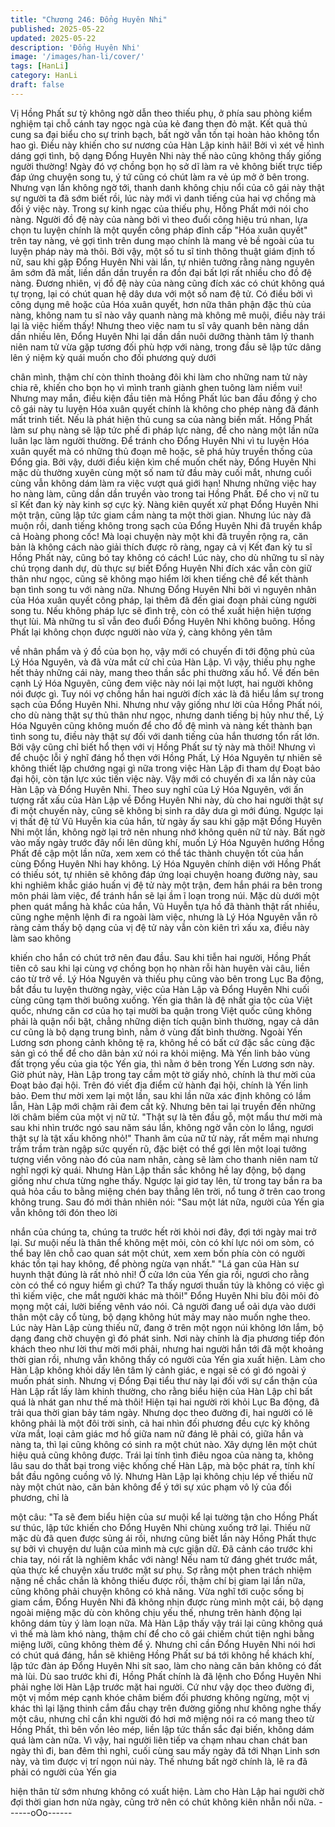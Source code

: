 ```yaml
---
title: "Chương 246: Đổng Huyên Nhi"
published: 2025-05-22
updated: 2025-05-22
description: 'Đổng Huyên Nhi'
image: '/images/han-li/cover/'
tags: [HanLi]
category: HanLi
draft: false
---
```


Vị Hồng Phất sư tỷ không ngờ dẫn theo thiếu phụ, ở phía sau
phòng kiểm nghiệm tại chỗ cánh tay ngọc ngà của kẻ đang thẹn
đỏ mặt. Kết quả thủ cung sa đại biểu cho sự trinh bạch, bất ngờ
vẫn tồn tại hoàn hảo không tổn hao gì. Điều này khiến cho sư
nương của Hàn Lập kinh hãi!
Bởi vì xét về hình dáng gợi tình, bộ dạng Đổng Huyên Nhi này thế
nào cũng không thấy giống người thường! Ngày đó vợ chồng bọn
họ sở dĩ làm ra vẻ không biết trực tiếp đáp ứng chuyện song tu, ý
tứ cũng có chút làm ra vẻ úp mở ở bên trong. Nhưng vạn lần
không ngờ tới, thanh danh không chịu nổi của cô gái này thật sự
người ta đã sớm biết rồi, lúc này mới vì danh tiếng của hai vợ
chồng mà đổi ý việc này.
Trong sự kinh ngạc của thiếu phụ, Hồng Phất mới nói cho nàng.
Người đồ đệ này của nàng bởi vì theo đuổi công hiệu trú nhan,
lựa chọn tu luyện chính là một quyển công pháp đỉnh cấp "Hóa
xuân quyết" trên tay nàng, vẻ gợi tình trên dung mạo chính là
mang vẻ bề ngoài của tu luyện pháp này mà thôi. Bởi vậy, một số
tu sĩ tinh thông thuật giám định tố nữ, sau khi gặp Đổng Huyên
Nhi vài lần, tự nhiên tưởng rằng nàng nguyên âm sớm đã mất,
liền dần dần truyền ra đồn đại bất lợi rất nhiều cho đồ đệ nàng.
Đương nhiên, vị đồ đệ này của nàng cũng đích xác có chút không
quá tự trọng, lại có chút quan hệ dây dưa với một số nam đệ tử.
Có điều bởi vì công dụng mê hoặc của Hóa xuân quyết, hơn nữa
thân phận đặc thù của nàng, không nam tu sĩ nào vây quanh
nàng mà không mê muội, điều này trái lại là việc hiếm thấy!
Nhưng theo việc nam tu sĩ vây quanh bên nàng dần dần nhiều
lên, Đổng Huyên Nhi lại dần dần nuôi dưỡng thành tâm lý thanh
niên nam tử vừa gặp tương đối phù hợp với nàng, trong đầu sẽ
lập tức dâng lên ý niệm kỳ quái muốn cho đối phương quỳ dưới

chân mình, thậm chí còn thỉnh thoảng đôi khi làm cho những nam
tử này chia rẽ, khiến cho bọn họ vì mình tranh giành ghen tuông
làm niềm vui!
Nhưng may mắn, điều kiện đầu tiên mà Hồng Phất lúc ban đầu
đồng ý cho cô gái này tu luyện Hóa xuân quyết chính là không
cho phép nàng đã đánh mất trinh tiết. Nếu là phát hiện thủ cung
sa của nàng biến mất. Hồng Phất làm sư phụ nàng sẽ lập tức phế
đi pháp lực nàng, để cho nàng một lần nữa luân lạc làm người
thường. Để tránh cho Đổng Huyên Nhi vì tu luyện Hóa xuân quyết
mà có những thủ đoạn mê hoặc, sẽ phá hủy truyền thống của
Đổng gia.
Bởi vậy, dưới điều kiện kìm chế muốn chết này, Đổng Huyên Nhi
mặc dù thường xuyên cùng một số nam tử đầu mày cuối mắt,
nhưng cuối cùng vẫn không dám làm ra việc vượt quá giới hạn!
Nhưng những việc hay ho nàng làm, cũng dần dần truyền vào
trong tai Hồng Phất. Để cho vị nữ tu sĩ Kết đan kỳ này kinh sợ
cực kỳ. Nàng kiên quyết xử phạt Đổng Huyên Nhi một trận, cũng
lập tức giam cầm nàng ta một thời gian.
Nhưng lúc này đã muộn rồi, danh tiếng không trong sạch của
Đổng Huyên Nhi đã truyền khắp cả Hoàng phong cốc! Mà loại
chuyện này một khi đã truyền rộng ra, căn bản là không cách nào
giải thích được rõ ràng, ngay cả vị Kết đan kỳ tu sĩ Hồng Phất
này, cũng bó tay không có cách!
Lúc này, cho dù những tu sĩ này chú trọng danh dự, dù thực sự
biết Đổng Huyên Nhi đích xác vẫn còn giữ thân như ngọc, cũng
sẽ không mạo hiểm lời khen tiếng chê để kết thành bạn tình song
tu với nàng nữa.
Nhưng Đổng Huyên Nhi bởi vì nguyên nhân của Hóa xuân quyết
công pháp, lại thêm đã đến giai đoạn phải cùng người song tu.
Nếu không pháp lực sẽ đình trệ, còn có thể xuất hiện hiện tượng
thụt lùi.
Mà những tu sĩ vẫn đeo đuổi Đổng Huyên Nhi không buông. Hồng
Phất lại không chọn được người nào vừa ý, càng không yên tâm

về nhân phẩm và ý đồ của bọn họ, vậy mới có chuyến đi tới động
phủ của Lý Hóa Nguyên, và đã vừa mắt cử chỉ của Hàn Lập.
Vì vậy, thiếu phụ nghe hết thảy những cái này, mang theo thần
sắc phi thường xấu hổ. Về đến bên cạnh Lý Hóa Nguyên, cũng
đem việc này nói lại một lượt, hai người không nói được gì.
Tuy nói vợ chồng hắn hai người đích xác là đã hiểu lầm sự trong
sạch của Đổng Huyên Nhi. Nhưng như vậy giống như lời của
Hồng Phất nói, cho dù nàng thật sự thủ thân như ngọc, nhưng
danh tiếng bị hủy như thế, Lý Hóa Nguyên cũng không muốn để
cho đồ đệ mình và nàng kết thành bạn tình song tu, điều này thật
sự đối với danh tiếng của hắn thương tổn rất lớn. Bởi vậy cũng
chỉ biết hổ thẹn với vị Hồng Phất sư tỷ này mà thôi!
Nhưng vì để chuộc lỗi ý nghĩ đáng hổ thẹn với Hồng Phất, Lý Hóa
Nguyên tự nhiên sẽ không thiết lập chướng ngại gì nữa trong việc
Hàn Lập đi tham dự Đoạt bảo đại hội, còn tận lực xúc tiến việc
này. Vậy mới có chuyến đi xa lần này của Hàn Lập và Đổng
Huyên Nhi.
Theo suy nghĩ của Lý Hóa Nguyên, với ấn tượng rất xấu của Hàn
Lập về Đổng Huyên Nhi này, dù cho hai người thật sự đi một
chuyến này, cũng sẽ không bị sinh ra dây dưa gì mới đúng.
Ngược lại vị thất đệ tử Vũ Huyễn kia của hắn, từ ngày ấy sau khi
gặp mặt Đổng Huyên Nhi một lần, không ngờ lại trở nên nhung
nhớ không quên nữ tử này. Bất ngờ vào mấy ngày trước đây nổi
lên dũng khí, muốn Lý Hóa Nguyên hướng Hồng Phất đề cập một
lần nữa, xem xem có thể tác thành chuyện tốt của hắn cùng Đổng
Huyên Nhi hay không.
Lý Hóa Nguyên chính diện với Hồng Phất có thiếu sót, tự nhiên
sẽ không đáp ứng loại chuyện hoang đường này, sau khi nghiêm
khắc giáo huấn vị đệ tử này một trận, đem hắn phái ra bên trong
môn phái làm việc, để tránh hắn sẽ lại ầm ĩ loạn trong núi.
Mặc dù dưới một phen quát mắng hà khắc của hắn, Vũ Huyễn
tựa hồ đã thành thật rất nhiều, cũng nghe mệnh lệnh đi ra ngoài
làm việc, nhưng là Lý Hóa Nguyên vẫn rõ ràng cảm thấy bộ dạng
của vị đệ tử này vẫn còn kiên trì xấu xa, điều này làm sao không

khiến cho hắn có chút trở nên đau đầu.
Sau khi tiễn hai người, Hồng Phất tiên cô sau khi lại cùng vợ
chồng bọn họ nhàn rỗi hàn huyên vài câu, liền cáo từ trở về. Lý
Hóa Nguyên và thiếu phụ cũng vào bên trong Lục Ba động, bắt
đầu tu luyện thường ngày, việc của Hàn Lập và Đổng Huyên Nhi
cuối cùng cũng tạm thời buông xuống.
Yến gia thân là đệ nhất gia tộc của Việt quốc, nhưng căn cơ của
họ tại mười ba quận trong Việt quốc cũng không phải là quận nổi
bật, chẳng những diện tích quận bình thường, ngay cả dân cư
cũng là bộ dạng trung bình, nằm ở vùng đất bình thường. Ngoài
Yến Lương sơn phong cảnh không tệ ra, không hề có bất cứ đặc
sắc cùng đặc sản gì có thể để cho dân bản xứ nói ra khỏi miệng.
Mà Yến linh bảo vùng đất trọng yếu của gia tộc Yến gia, thì nằm
ở bên trong Yến Lương sơn này.
Giờ phút này, Hàn Lập trong tay cầm một tờ giấy nhỏ, chính là
thư mời của Đoạt bảo đại hội. Trên đó viết địa điểm cử hành đại
hội, chính là Yến linh bảo.
Đem thư mời xem lại một lần, sau khi lần nữa xác định không có
lầm lẫn, Hàn Lập mới chậm rãi đem cất kỹ. Nhưng bên tai lại
truyền đến những lời châm biếm của một vị nữ tử.
"Thật sự là tên đầu gỗ, một mẩu thư mời mà sau khi nhìn trước
ngó sau năm sáu lần, không ngờ vẫn còn lo lắng, ngươi thật sự là
tật xấu không nhỏ!"
Thanh âm của nữ tử này, rất mềm mại nhưng trầm trầm tràn ngập
sức quyến rũ, đặc biệt có thể gợi lên một loại tưởng tượng viển
vông nào đó của nam nhân, càng sẽ làm cho thanh niên nam tử
nghĩ ngợi kỳ quái.
Nhưng Hàn Lập thần sắc không hề lay động, bộ dạng giống như
chưa từng nghe thấy. Ngược lại giơ tay lên, từ trong tay bắn ra ba
quả hỏa cầu to bằng miệng chén bay thẳng lên trời, nổ tung ở
trên cao trong không trung. Sau đó mới thản nhiên nói:
"Sau một lát nữa, người của Yến gia vẫn không tới đón theo lời

nhắn của chúng ta, chúng ta trước hết rời khỏi nơi đây, đợi tới
ngày mai trở lại. Sư muội nếu là thân thể không mệt mỏi, còn có
khí lực nói om sòm, có thể bay lên chỗ cao quan sát một chút,
xem xem bốn phía còn có người khác tồn tại hay không, để phòng
ngừa vạn nhất."
"Lá gan của Hàn sư huynh thật đúng là rất nhỏ nhỉ! Ở cửa lớn của
Yến gia rồi, ngươi cho rằng còn có thể có nguy hiểm gì chứ? Ta
thấy ngươi thuần túy là không có việc gì thì kiếm việc, che mắt
người khác mà thôi!" Đổng Huyên Nhi bĩu đôi môi đỏ mọng một
cái, lười biếng vênh váo nói. Cả người đang uể oải dựa vào dưới
thân một cây cổ tùng, bộ dạng không hút mảy may nào muốn
nghe theo.
Lúc này Hàn Lập cùng thiếu nữ, đang ở trên một ngọn núi không
lớn lắm, bộ dạng đang chờ chuyện gì đó phát sinh.
Nơi này chính là địa phương tiếp đón khách theo như lời thư mời
mới phải, nhưng hai người hắn tới đã một khoảng thời gian rồi,
nhưng vẫn không thấy có người của Yến gia xuất hiện. Làm cho
Hàn Lập không khỏi dấy lên tâm lý cảnh giác, e ngại sẽ có gì đó
ngoài ý muốn phát sinh.
Nhưng vị Đổng Đại tiểu thư này lại đối với sự cẩn thận của Hàn
Lập rất lấy làm khinh thường, cho rằng biểu hiện của Hàn Lập chỉ
bất quá là nhát gan như thế mà thôi!
Hiện tại hai người rời khỏi Lục Ba động, đã trải qua thời gian bảy
tám ngày.
Nhưng dọc theo đường đi, hai người có lẽ không phải là một đôi
trời sinh, cả hai nhìn đối phương đều cực kỳ không vừa mắt, loại
cảm giác mơ hồ giữa nam nữ đáng lẽ phải có, giữa hắn và nàng
ta, thì lại cũng không có sinh ra một chút nào. Xây dựng lên một
chút hiệu quả cũng không được. Trái lại tính tình điêu ngoa của
nàng ta, không lâu sau do thất bại trong việc khống chế Hàn Lập,
mà bộc phát ra, tính khí bắt đầu ngông cuồng vô lý.
Nhưng Hàn Lập lại không chịu lép vế thiếu nữ này một chút nào,
căn bản không để ý tới sự xúc phạm vô lý của đối phương, chỉ là

một câu: "Ta sẽ đem biểu hiện của sư muội kể lại tường tận cho
Hồng Phất sư thúc, lập tức khiến cho Đổng Huyên Nhi chùng
xuống trở lại.
Thiếu nữ mặc dù đã quen được sủng ái rồi, nhưng cũng biết lần
này Hồng Phất thực sự bởi vì chuyện dư luận của mình mà cực
giận dữ.
Đã cảnh cáo trước khi chia tay, nói rất là nghiêm khắc với nàng!
Nếu nam tử đáng ghét trước mắt, qủa thực kể chuyện xấu trước
mặt sư phụ. Sợ rằng một phen trách nhiệm nặng nề chắc chắn là
không thiếu được rồi, thậm chí bị giam lại lần nữa, cũng không
phải chuyện không có khả năng.
Vừa nghĩ tới cuộc sống bị giam cầm, Đổng Huyên Nhi đã không
nhịn được rùng mình một cái, bộ dạng ngoài miệng mặc dù còn
không chịu yếu thế, nhưng trên hành động lại không dám tùy ý
làm loạn nữa.
Mà Hàn Lập thấy vậy trái lại cũng không quá vì thế mà làm khó
nàng, thậm chí để cho cô gái chiếm chút tiện nghi bằng miệng
lưỡi, cũng không thèm để ý. Nhưng chỉ cần Đổng Huyên Nhi nói
hơi có chút quá đáng, hắn sẽ khiêng Hồng Phất sư bá tới không
hề khách khí, lập tức đàn áp Đổng Huyên Nhi sít sao, làm cho
nàng căn bản không có đất mà lùi. Dù sao trước khi đi, Hồng Phất
chính là đã lệnh cho Đổng Huyên Nhi phải nghe lời Hàn Lập
trước mặt hai người.
Cứ như vậy dọc theo đường đi, một vị mồm mép cạnh khóe châm
biếm đối phương không ngừng, một vị khác thì lại lặng thinh cắm
đầu chạy trên đường giống như không nghe thấy một câu, nhưng
chỉ cần khi người đó hơi mở miệng nói ra có mang theo từ Hồng
Phất, thì bên vốn lẻo mép, liền lập tức thần sắc đại biến, không
dám quá làm càn nữa.
Vì vậy, hai người liên tiếp va chạm nhau chan chát ban ngày thì
đi, ban đêm thì nghỉ, cuối cùng sau mấy ngày đã tới Nhạn Linh
sơn này, và tìm được vị trí ngọn núi này.
Thế nhưng bất ngờ chính là, lẽ ra đã phải có người của Yến gia

hiện thân từ sớm nhưng không có xuất hiện. Làm cho Hàn Lập
hai người chờ đợi thời gian hơn nửa ngày, cũng trở nên có chút
không kiên nhẫn nổi nữa.
------oOo------
